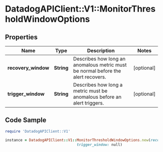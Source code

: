 # DatadogAPIClient::V1::MonitorThresholdWindowOptions

## Properties

Name | Type | Description | Notes
------------ | ------------- | ------------- | -------------
**recovery_window** | **String** | Describes how long an anomalous metric must be normal before the alert recovers. | [optional] 
**trigger_window** | **String** | Describes how long a metric must be anomalous before an alert triggers. | [optional] 

## Code Sample

```ruby
require 'DatadogAPIClient::V1'

instance = DatadogAPIClient::V1::MonitorThresholdWindowOptions.new(recovery_window: null,
                                 trigger_window: null)
```


